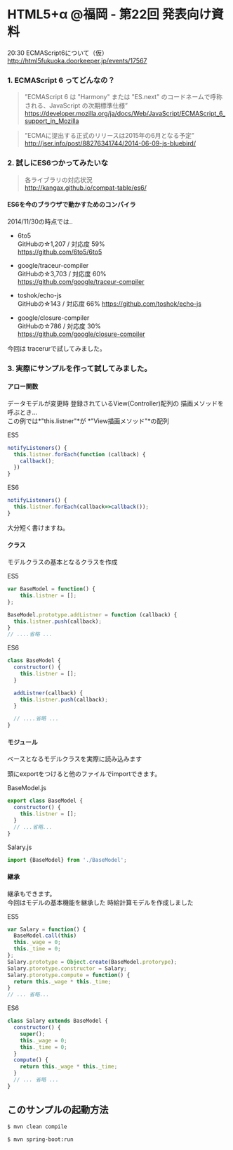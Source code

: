 HTML5+α @福岡 - 第22回 発表向け資料
================================

20:30 ECMAScript6について（仮）  
http://html5fukuoka.doorkeeper.jp/events/17567  

### 1. ECMAScript 6 ってどんなの？

> ”ECMAScript 6 は "Harmony" または "ES.next" のコードネームで呼称される、JavaScript の次期標準仕様”
https://developer.mozilla.org/ja/docs/Web/JavaScript/ECMAScript_6_support_in_Mozilla

> ”ECMAに提出する正式のリリースは2015年の6月となる予定”
http://jser.info/post/88276341744/2014-06-09-js-bluebird/

### 2. 試しにES6つかってみたいな

>各ライブラリの対応状況  
http://kangax.github.io/compat-table/es6/

#### ES6を今のブラウザで動かすためのコンパイラ
2014/11/30の時点では..
- 6to5  
  GitHubの☆1,207 / 対応度 59%  
  https://github.com/6to5/6to5  

- google/traceur-compiler  
  GitHubの☆3,703 / 対応度 60%  
  https://github.com/google/traceur-compiler  

- toshok/echo-js  
  GitHubの☆143 / 対応度 66%
  https://github.com/toshok/echo-js  

- google/closure-compiler  
  GitHubの☆786 / 対応度 30%  
  https://github.com/google/closure-compiler

今回は tracerurで試してみました。

### 3. 実際にサンプルを作って試してみました。

#### アロー関数

データモデルが変更時
登録されているView(Controller)配列の
描画メソッドを呼ぶとき...  
この例では*"this.listner"*が
*"View描画メソッド"*の配列

ES5
```JavaScript
notifyListeners() {
  this.listner.forEach(function (callback) {
    callback();
  })
}
```

ES6
```JavaScript
notifyListeners() {
  this.listner.forEach(callback=>callback());
}
```

大分短く書けますね。


#### クラス

モデルクラスの基本となるクラスを作成  

ES5
```JavaScript
var BaseModel = function() {
    this.listner = [];
};

BaseModel.prototype.addListner = function (callback) {
  this.listner.push(callback);
}
// ....省略 ...
```

ES6
```JavaScript
class BaseModel {
  constructor() {
    this.listner = [];
  }

  addListner(callback) {
    this.listner.push(callback);
  }

  // ....省略 ...
}
```

#### モジュール

ベースとなるモデルクラスを実際に読み込みます

頭にexportをつけると他のファイルでimportできます。

BaseModel.js
```JavaScript
export class BaseModel {
  constructor() {
    this.listner = [];
  }
  // ...省略...
}
```

Salary.js
```JavaScript
import {BaseModel} from './BaseModel';
```

#### 継承

継承もできます。  
今回はモデルの基本機能を継承した
時給計算モデルを作成しました

ES5
```JavaScript
var Salary = function() {
  BaseModel.call(this)
  this._wage = 0;
  this._time = 0;
};
Salary.prototype = Object.create(BaseModel.protorype);
Salary.ptorotype.constructor = Salary;
Salary.ptorotype.compute = function() {
  return this._wage * this._time;
}
// ... 省略...
```

ES6
```JavaScript
class Salary extends BaseModel {
  constructor() {
    super();
    this._wage = 0;
    this._time = 0;
  }
  compute() {
    return this._wage * this._time;
  }
  // ... 省略 ...
}
```

このサンプルの起動方法
-------------------
```bash
$ mvn clean compile

$ mvn spring-boot:run
```
